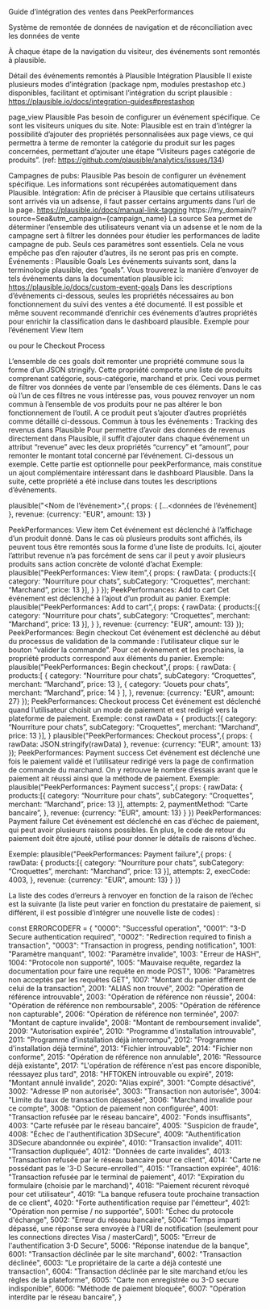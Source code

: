 
Guide d’intégration des ventes dans PeekPerformances

Système de remontée de données de navigation et de réconciliation avec les données de vente

À chaque étape de la navigation du visiteur, des événements sont remontés à plausible.

Détail des événements remontés à Plausible
Intégration Plausible
Il existe plusieurs modes d’intégration (package npm, modules prestashop etc.) disponibles, facilitant et optimisant l’intégration du script plausible : https://plausible.io/docs/integration-guides#prestashop

page_view Plausible
Pas besoin de configurer un événement spécifique. Ce sont les visiteurs uniques du site.
Note: Plausible est en train d’intégrer la possibilité d’ajouter des propriétés personnalisées aux page views, ce qui permettra à terme de remonter la catégorie du produit sur les pages concernées, permettant d’ajouter une étape “Visiteurs pages catégorie de produits”. (ref: https://github.com/plausible/analytics/issues/134)

Campagnes de pubs: Plausible
Pas besoin de configurer un événement spécifique. Les informations sont récupérées automatiquement dans Plausible.
Intégration: Afin de préciser à Plausible que certains utilisateurs sont arrivés via un adsense, il faut passer certains arguments dans l’url de la page.
https://plausible.io/docs/manual-link-tagging
https://my_domain/?source=Sea&utm_campaign={campaign_name}
La source Sea permet de déterminer l’ensemble des utilisateurs venant via un adsense et le nom de la campagne sert à filtrer les données pour étudier les performances de ladite campagne de pub. 
Seuls ces paramètres sont essentiels. Cela ne vous empêche pas d’en rajouter d’autres, ils ne seront pas pris en compte.
Événements : Plausible Goals
Les événements suivants sont, dans la terminologie plausible, des “goals”. Vous trouverez la manière d’envoyer de tels événements dans la documentation plausible ici: https://plausible.io/docs/custom-event-goals
Dans les descriptions d’événements ci-dessous, seules les propriétés nécessaires au bon fonctionnement du suivi des ventes a été documenté. Il est possible et même souvent recommandé d’enrichir ces événements d’autres propriétés pour enrichir la classification dans le dashboard plausible.
Exemple pour l’événement View Item

ou pour le Checkout Process

L’ensemble de ces goals doit remonter une propriété commune sous la forme d’un JSON stringify. Cette propriété comporte une liste de produits comprenant catégorie, sous-catégorie, marchand et prix. Ceci vous permet de filtrer vos données de vente par l’ensemble de ces éléments.
Dans le cas où l’un de ces filtres ne vous intéresse pas, vous pouvez renvoyer un nom commun à l’ensemble de vos produits pour ne pas altérer le bon fonctionnement de l’outil.
A ce produit peut s’ajouter d’autres propriétés comme détaillé ci-dessous.
Commun à tous les événements : Tracking des revenus dans Plausible
Pour permettre d’avoir des données de revenus directement dans Plausible, il suffit d’ajouter dans chaque événement un attribut “revenue” avec les deux propriétés “currency” et “amount”, pour remonter le montant total concerné par l’événement. Ci-dessous un exemple. Cette partie est optionnelle pour peekPerformance, mais constitue un ajout complémentaire intéressant dans le dashboard Plausible. Dans la suite, cette propriété a été incluse dans toutes les descriptions d’événements.

plausible("<Nom de l’événement>",{
props: {
[...<données de l’événement]
},
revenue: {currency: "EUR", amount: 13}
)

PeekPerformances: View item
Cet événement est déclenché à l’affichage d’un produit donné. Dans le cas où plusieurs produits sont affichés, ils peuvent tous être remontés sous la forme d’une liste de produits. Ici, ajouter l’attribut revenue n’a pas forcément de sens car il peut y avoir plusieurs produits sans action concrète de volonté d’achat
Exemple:
plausible("PeekPerformances: View item",{
props: {
rawData: {
	products:[{
category: “Nourriture pour chats”,
subCategory: “Croquettes”,
merchant: “Marchand”,
price: 13
}],
}
}
});
PeekPerformances: Add to cart
Cet événement est déclenché à l’ajout d’un produit au panier.
Exemple:
plausible("PeekPerformances: Add to cart",{
props: {
rawData: {
	products:[{
category: “Nourriture pour chats”,
subCategory: “Croquettes”,
merchant: “Marchand”,
price: 13
}],
}
},
revenue: {currency: "EUR", amount: 13}
});
PeekPerformances: Begin checkout
Cet événement est déclenché au début du processus de validation de la commande : l’utilisateur clique sur le bouton “valider la commande”. Pour cet évènement et les prochains, la propriété products correspond aux éléments du panier.
Exemple:
plausible("PeekPerformances: Begin checkout",{
props: {
rawData: {
	products:[
{
category: “Nourriture pour chats”,
subCategory: “Croquettes”,
merchant: “Marchand”,
price: 13
},
{
category: “Jouets pour chats”,
merchant: “Marchand”,
price: 14
}
],
},
revenue: {currency: "EUR", amount: 27}
});
PeekPerformances: Checkout process
Cet événement est déclenché quand l’utilisateur choisit un mode de paiement et est redirigé vers la plateforme de paiement. 
Exemple:
const rawData = {
products:[{
category: “Nourriture pour chats”,
subCategory: “Croquettes”,
merchant: “Marchand”,
price: 13
}],
}
plausible("PeekPerformances: Checkout process",{
props: {
rawData: JSON.stringify(rawData)
},
revenue: {currency: "EUR", amount: 13}
});
PeekPerformances: Payment success
Cet événement est déclenché une fois le paiement validé et l’utilisateur redirigé vers la page de confirmation de commande du marchand. On y retrouve le nombre d’essais avant que le paiement ait réussi ainsi que la méthode de paiement.
Exemple:
plausible("PeekPerformances: Payment success",{
props: {
rawData: {
	products:[{
category: “Nourriture pour chats”,
subCategory: “Croquettes”,
merchant: “Marchand”,
price: 13
}],
attempts: 2,
paymentMethod: “Carte bancaire”,
},
revenue: {currency: "EUR", amount: 13}
}
})
PeekPerformances: Payment failure
Cet événement est déclenché en cas d’échec de paiement, qui peut avoir plusieurs raisons possibles.
En plus, le code de retour du paiement doit être ajouté, utilisé pour donner le détails de raisons d’échec.

Exemple:
plausible("PeekPerformances: Payment failure",{
props: {
rawData: {
	products:[{
category: “Nourriture pour chats”,
subCategory: “Croquettes”,
merchant: “Marchand”,
price: 13
}],
attempts: 2,
execCode: 4003,
},
revenue: {currency: "EUR", amount: 13}
}
})

La liste des codes d’erreurs à renvoyer en fonction de la raison de l’échec est la suivante (la liste peut varier en fonction du prestataire de paiement, si différent, il est possible d’intégrer une nouvelle liste de codes) :

const ERRORCODEFR = {
  "0000": "Successful operation",
  "0001": "3-D Secure authentication required",
  "0002": "Redirection required to finish a transaction",
  "0003": "Transaction in progress, pending notification",
  1001: "Paramètre manquant",
  1002: "Paramètre invalide",
  1003: "Erreur de HASH",
  1004: "Protocole non supporté",
  1005: "Mauvaise requête, regardez la documentation pour faire une requête en mode POST",
  1006: "Paramètres non acceptés par les requêtes GET",
  1007: "Montant du panier différent de celui de la transaction",
  2001: "ALIAS non trouvé",
  2002: "Opération de référence introuvable",
  2003: "Opération de référence non réussie",
  2004: "Opération de référence non remboursable",
  2005: "Opération de référence non capturable",
  2006: "Opération de référence non terminée",
  2007: "Montant de capture invalide",
  2008: "Montant de remboursement invalide",
  2009: "Autorisation expirée",
  2010: "Programme d'installation introuvable",
  2011: "Programme d'installation déjà interrompu",
  2012: "Programme d'installation déjà terminé",
  2013: "Fichier introuvable",
  2014: "Fichier non conforme",
  2015: "Opération de référence non annulable",
  2016: "Ressource déjà existante",
  2017: "L'opération de référence n'est pas encore disponible, réessayez plus tard",
  2018: "HFTOKEN introuvable ou expiré",
  2019: "Montant annulé invalide",
  2020: "Alias expiré",
  3001: "Compte désactivé",
  3002: "Adresse IP non autorisée",
  3003: "Transaction non autorisée",
  3004: "Limite du taux de transaction dépassée",
  3006: "Marchand invalide pour ce compte",
  3008: "Option de paiement non configurée",
  4001: "Transaction refusée par le réseau bancaire",
  4002: "Fonds insuffisants",
  4003: "Carte refusée par le réseau bancaire",
  4005: "Suspicion de fraude",
  4008: "Échec de l'authentification 3DSecure",
  4009: "Authentification 3DSecure abandonnée ou expirée",
  4010: "Transaction invalide",
  4011: "Transaction dupliquée",
  4012: "Données de carte invalides",
  4013: "Transaction refusée par le réseau bancaire pour ce client",
  4014: "Carte ne possédant pas le '3-D Secure-enrolled'",
  4015: "Transaction expirée",
  4016: "Transaction refusée par le terminal de paiement",
  4017: "Expiration du formulaire (choisie par le marchand)",
  4018: "Paiement récurent révoqué pour cet utilisateur",
  4019: "La banque refusera toute prochaine transaction de ce client",
  4020: "Forte authentification requise par l'émetteur",
  4021: "Opération non permise / no supportée",
  5001: "Échec du protocole d'échange",
  5002: "Erreur du réseau bancaire",
  5004: "Temps imparti dépassé, une réponse sera envoyée à l'URl de notification (seulement pour les connections directes Visa / masterCard)",
  5005: "Erreur de l'authentification 3-D Secure",
  5006: "Réponse inatendue de la banque",
  6001: "Transaction déclinée par le site marchand",
  6002: "Transaction déclinée",
  6003: "Le propriétaire de la carte a déjà contesté une transaction",
  6004: "Transaction déclinée par le site marchand et/ou les règles de la plateforme",
  6005: "Carte non enregistrée ou 3-D secure indisponible",
  6006: "Méthode de paiement bloquée",
  6007: "Opération interdite par le réseau bancaire",
}

